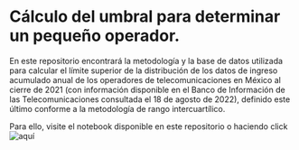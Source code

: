 # Cálculo del umbral para determinar un pequeño operador.

En este repositorio encontrará la metodología y la base de datos utilizada para calcular el límite superior de la distribución de los datos de ingreso acumulado anual  de los operadores de telecomunicaciones en México al cierre de 2021 (con información disponible en el Banco de Información de las Telecomunicaciones consultada el 18 de agosto de 2022), definido este último conforme a la metodología de rango intercuartílico.

Para ello, visite el notebook disponible en este repositorio o haciendo click ![aquí](https://github.com/RodGuarneros/BiasAnalysis/blob/main/Elegibilidad_CPO_Clusters_umbral_final.ipynb)
